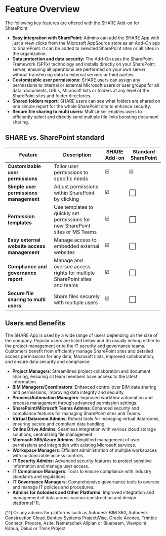 # Feature Overview
The following key features are offered with the SHARE Add-on for SharePoint:

* **Easy integration with SharePoint:** Admins can add the SHARE App with just a view clicks from the Microsoft AppSource store as an Add-On app to SharePoint. It can be added to selected SharePoint sites or all sites in the organization.
* **Data protection and data security:** The Add-On uses the SharePoint Framework (SPFx) technology and installs directly on your SharePoint server, ensuring all operations are performed on your own server without transferring data to external servers or third parties.
* **Customizable user permissions:** SHARE users can assign any permissions to internal or external Microsoft users or user groups for all data, documents, URLs, Microsoft lists or folders at any level of the SharePoint sites and folder directories.
* **Shared folders report:** SHARE users can see what folders are shared on one simple report for the whole SharePoint site to enhance security.
* **Secure file sharing to multi users:** MultiLinker enables users to efficiently select and directly send multiple file links boosting document sharing.


## SHARE vs. SharePoint standard

| Feature                                | Description                                    | SHARE Add-on | Standard SharePoint |
|----------------------------------------|------------------------------------------------|--------------|---------------------|
| **Customizable user permissions**        | Tailor user permissions to specific needs      | ☑️           | ☑️                  |
| **Simple user permissions management**     | Adjust permissions within SharePoint by clicking   | ☑️           | ⬜                 |
| **Permission templates**         | Use templates to quickly set permissions for new SharePoint sites or MS Teams      | ☑️           | ⬜                  |
| **Easy external website access management**     | Manage access to embedded external websites    | ☑️           | ⬜                  |
| **Compliance and governance report**        | Manage and oversee access rights for multiple SharePoint sites and teams        | ☑️           | ⬜                  |
| **Secure file sharing to multi users**     | Share files securely with multiple users       | ☑️           | ⬜                 |


## Users and Benefits

The SHARE App is used by a wide range of users depending on the size of the company.
Popular users are listed below and do usually belong either to the project management or to the IT security and governance teams.
Customers benefit from efficiently manage SharePoint sites and detailed access permissions for any data, Microsoft Lists, improved collaboration, and ensure data security and compliance.

* **Project Managers**: Streamlined project collaboration and document sharing, ensuring all team members have access to the latest information.
* **BIM Managers/Coordinators**: Enhanced control over BIM data sharing and permissions, improving data integrity and security.
* **Process/Automation Managers**: Improved workflow automation and process management through advanced permission settings.
* **SharePoint/Microsoft Teams Admins**: Enhanced security and compliance features for managing SharePoint sites and Teams.
* **Virtual Dataroom Admins**: Robust tools for managing virtual datarooms, ensuring secure and compliant data handling.
* **Online Drive Admins**: Seamless integration with various cloud storage solutions, centralizing file management.
* **Microsoft 365/Azure Admins**: Simplified management of user permissions and integration with existing Microsoft services.
* **Workspace Managers**: Efficient administration of multiple workspaces with customizable access controls.
* **IT Security Admins**: Advanced security features to protect sensitive information and manage user access.
* **IT Compliance Managers**: Tools to ensure compliance with industry standards and regulations.
* **IT Governance Managers**: Comprehensive governance tools to oversee and manage IT policies and procedures.
* **Admins for Autodesk and Other Platforms**: Improved integration and management of data across various construction and design platforms[^1].

[^1] Or any admins for platforms such as Autodesk BIM 360, Autodesk Construction Cloud, Bentley Systems ProjectWise, Oracle Aconex, Trimble Connect, Procore, Asite, Nemetschek Allplan or Bluebeam, Viewpoint, Kahua, Dalux or Think Project
